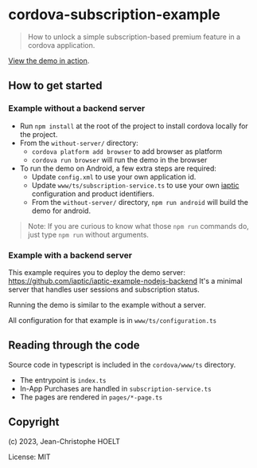 # cordova-subscription-example

> How to unlock a simple subscription-based premium feature in a cordova application.

[View the demo in action](https://j3k0.github.io/cordova-subscription-example/).

## How to get started

### Example without a backend server

- Run `npm install` at the root of the project to install cordova locally for the project.
- From the `without-server/` directory:
  - `cordova platform add browser` to add browser as platform  
  - `cordova run browser` will run the demo in the browser
- To run the demo on Android, a few extra steps are required:
  - Update `config.xml` to use your own application id.
  - Update `www/ts/subscription-service.ts` to use your own [iaptic](https://iaptic.com) configuration and product identifiers.
  - From the `without-server/` directory, `npm run android` will build the demo for android.

> Note: If you are curious to know what those `npm run` commands do, just type `npm run` without arguments.

### Example with a backend server

This example requires you to deploy the demo server: https://github.com/iaptic/iaptic-example-nodejs-backend
It's a minimal server that handles user sessions and subscription status.

Running the demo is similar to the example without a server.

All configuration for that example is in `www/ts/configuration.ts`

## Reading through the code

Source code in typescript is included in the `cordova/www/ts` directory.

- The entrypoint is `index.ts`
- In-App Purchases are handled in `subscription-service.ts`
- The pages are rendered in `pages/*-page.ts`

## Copyright

(c) 2023, Jean-Christophe HOELT

License: MIT
